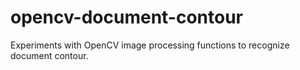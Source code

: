 # opencv-document-contour
Experiments with OpenCV image processing functions to recognize document contour.
